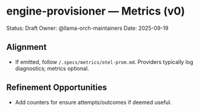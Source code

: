 # engine-provisioner — Metrics (v0)

Status: Draft
Owner: @llama-orch-maintainers
Date: 2025-09-19

## Alignment

- If emitted, follow `/.specs/metrics/otel-prom.md`. Providers typically log diagnostics; metrics optional.

## Refinement Opportunities

- Add counters for ensure attempts/outcomes if deemed useful.
